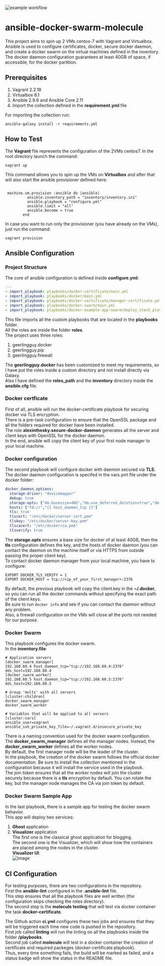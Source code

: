 ![example workflow](https://github.com/MovieMaker93/ansible-docker-swarm-molecule/actions/workflows/ci.yml/badge.svg)

# ansible-docker-swarm-molecule

This project aims to spin up 2 VMs centos-7 with Vagrant and Virtualbox.   
Ansible is used to configure certificates, docker, secure docker daemon, and create a docker swarm on the virtual machines defined in the inventory.   
The docker daemon configuration guarantees at least 40GB of space, if accessible, for the docker partition.

## Prerequisites

1. Vagrant 2.2.18
2. Virtualbox 6.1
3. Ansible 2.9.6 and Ansible Core 2.11 
4. Import the collection defined in the **requirement.yml** file

For importing the collection run:  
```
ansible-galaxy install -r requirements.yml
```
  
## How to Test

The **Vagrant** file represents the configuration of the 2VMs centos7. 
In the root directory launch the command:   
```
vagrant up 
```
This command allows you to spin up the VMs on **Virtualbox** and after that will also start the ansible provisioner defined here:  
```

 machine.vm.provision :ansible do |ansible|
          ansible.inventory_path = "inventory/inventory.ini"
          ansible.playbook = "configure.yml"
          ansible.limit = "all"
          ansible.become = true
        end
```

In case you want to run only the provisioner (you have already on the VMs), just run the command:  
```
vagrant provision
```

## Ansible Configuration
### Project Structure
The core of ansible configuration is defined inside **configure.yml**:  
```yml
---
- import_playbook: playbooks/docker-certificate/main.yml
- import_playbook: playbooks/docker/main.yml
- import_playbook: playbooks/docker-certificate/manager-certificate.yml
- import_playbook: playbooks/docker-swarm/main.yml
- import_playbook: playbooks/docker-example-app-swarm/deploy_stack_playbook.yml
```
This file imports all the custom playbooks that are located in the **playbooks** folder.  
All the roles are inside the folder **roles**.  
The project uses three roles:
1. geerlingguy.docker
2. geerlingguy.pip
3. geerlingguy.firewall

The **geerlingguy.docker** has been customized to meet my requirements, so I have put the roles inside a custom directory and not install directly via Galaxy.  
Also I have defined the **roles_path** and the **inventory** directory inside the **ansible.cfg** file.  

### Docker certficate
First of all, ansible will run the docker-certificate playbook for securing docker via TLS encryption.   
There is a pre-task configuration to ensure that the OpenSSL package and all the folders required for docker have been installed.    
The role **alexinthesky.secure-docker-daemon** generates all the server and client keys with OpenSSL for the docker daemon.    
In the end, ansible will copy the client key of your first node manager to your local machine.  
### Docker configuration
The second playbook will configure docker with daemon secured via **TLS**. The docker daemon configuration is specifed in the vars.yml file under the docker folder:  
```yml
docker_daemon_options:
  storage-driver: "devicemapper"
  debug: true
  storage-opts: ["dm.basesize=40G","dm.use_deferred_deletion=true","dm.use_deferred_removal=true"]
  hosts: ["fd://","{{ host_daemon_tcp }}"]
  tls: true
  tlscert: "/etc/docker/server-cert.pem"
  tlskey: "/etc/docker/server-key.pem"
  tlscacert: "/etc/docker/ca.pem"
  tlsverify: true
```
The **storage.opts** ensures a base size for docker of at least 40GB, then the **tls** configuration defines the key, and the hosts of docker daemon (you can contact the daemon on the machine itself or via HTTPS from outside passing the proper client key).  
To contact docker daemon manager from your local machine, you have to configure:  

``` EXPORT DOCKER_TLS_VERIFY = 1 ```  
``` EXPORT DOCKER_HOST = tcp://<ip_of_your_first_manager>:2376 ```  

By default, the previous playbook will copy the client.key in the **~/.docker**, so you can run all the docker commands without specifying the exact path of the client keys.  
Be sure to run ``` docker info ``` and see if you can contact the daemon without any problem.  
Also, a firewall configuration on the VMs will close all the ports not needed for our purpose.  

### Docker Swarm

This playbook configures the docker swarm.  
In the **inventory.file**:  
```
# Application servers
[docker_swarm_manager]
192.168.60.4 host_daemon_tcp="tcp://192.168.60.4:2376" dds_host=192.168.60.4
[docker_swarm_worker]
192.168.60.5 host_daemon_tcp="tcp://192.168.60.5:2376" dds_host=192.168.60.5

# Group 'multi' with all servers
[cluster:children]
docker_swarm_manager
docker_swarm_worker

# Variables that will be applied to all servers  
[cluster:vars]
ansible_user=vagrant
ansible_ssh_private_key_file=~/.vagrant.d/insecure_private_key
```
There is a naming convention used for the docker swarm configuration.  
The **docker_swarm_manager** defines all the manager nodes. Instead, the **docker_swarm_worker** defines all the worker nodes.   
By default, the first manager node will be the leader of the cluster.  
In the playbook, the creation of the docker swarm follows the official docker documentation. Be sure to install the collection mentioned in the configuration because it will install the service used in the playbook.  
The join token ensures that all the worker nodes will join the cluster securely because there is a **tls** encryption by default. You can rotate the key, but the manager node manages the CA via join token by default.  

### Docker Swarm Sample App
In the last playbook, there is a sample app for testing the docker swarm behavior.    
This app will deploy two services:  
1. **Ghost** application  
2. **Visualizer** application  
The first one is the classical ghost application for blogging.  
The second one is the Visualizer, which will show how the containers are placed among the nodes in the cluster.    
**Visualizer UI**:  
![image](/visualizer.png)  
## CI Configuration
For testing purposes, there are two configurations in the repository.   
First the **ansible-lint** configured in the **.ansible-lint** file.   
This step ensures that all the playbook files are well written (the configuration skips checking the roles directory).   
The second step is the **molecule testing** that will test via docker container the task **docker-certificate**.  

The Github action **ci.yml** configures these two jobs and ensures that they will be triggered each time new code is pushed in the repository.  
First job called **linting** will run the linting on all the playbooks inside the folder **/playbooks**.   
Second job called **molecule** will test in a docker container the creation of certificate and required packeges (docker-certificate playbook).    
Thus, every time something fails, the build will be marked as failed, and a status badge will show the status in the README file.  






